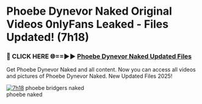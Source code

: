 # Phoebe Dynevor Naked Original Videos 0nlyFans Leaked - Files Updated! (7h18)

<h3>🔴 CLICK HERE 🌐==►► <a href="https://tinyurl.com/yckcrads" rel="nofollow">Phoebe Dynevor Naked Updated Files</a></h3>

Get Phoebe Dynevor Naked and all content. Now you can access all videos and pictures of Phoebe Dynevor Naked. New Updated Files 2025!

[![7h18](https://i.imgur.com/hpKpOFt.gif)](https://tinyurl.com/yckcrads)
phoebe bridgers naked<br>
phoebe naked